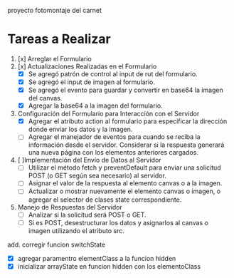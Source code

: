 proyecto fotomontaje del carnet


# Tareas a Realizar

1. [x] Arreglar el Formulario
2. [x] Actualizaciones Realizadas en el Formulario
   - [x] Se agregó patrón de control al input de rut del formulario.
   - [x] Se agregó el input de imagen al formulario.
   - [x] Se agregó el evento para guardar y convertir en base64 la imagen del canvas.
   - [x] Agregar la base64 a la imagen del formulario.
   
3. Configuración del Formulario para Interacción con el Servidor
   - [x] Agregar el atributo action al formulario para especificar la dirección donde enviar los datos y la imagen.
   - [ ] Agregar el manejador de eventos para cuando se reciba la información desde el servidor. Considerar si la respuesta generará una nueva página con los elementos anteriores cargados.
   
4. [ ]Implementación del Envío de Datos al Servidor
   - [ ] Utilizar el método fetch y preventDefault para enviar una solicitud POST (o GET según sea necesario) al servidor.
   - [ ] Asignar el valor de la respuesta al elemento canvas o a la imagen.
   - [ ] Actualizar o mostrar nuevamente el elemento canvas o imagen, o agregar el selector de clases state correspondiente.
   
5. Manejo de Respuestas del Servidor
   - [ ] Analizar si la solicitud será POST o GET.
   - [ ] Si es POST, desestructurar los datos y asignarlos al canvas o imagen utilizando el atributo src.
 
 add. 
   corregir funcion switchState 
   - [x] agregar paramentro elementClass a la funcion hidden 
   - [x] inicializar arrayState en funcion hidden con los elementoClass